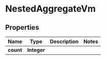 

# NestedAggregateVm


## Properties

Name | Type | Description | Notes
------------ | ------------- | ------------- | -------------
**count** | **Integer** |  | 



